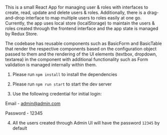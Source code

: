 This is a small React App for managing user & roles with interfaces to create, read, update and delete users & roles. Additionally, there is a drag-and-drop interface to map multiple users to roles easily at one go. 
Currently, the app uses local store (localStorage) to maintain the users & roles created through the frontend interface and the app state is managed by Redux Store. 

The codebase has reusable components such as BasicForm and BasicTable that render the respective components based on the configuration object passed to them and the rendering of the UI elements (textbox, dropdown, textarea) in the component with additional functionality such as Form validation is managed internally within them.


1. Please run `npm install` to install the dependencies

2. Please run `npm run start` to start the dev server

3. Use the following credential for initial login:

Email - admin@admin.com

Password - 12345

4. All the users created through Admin UI will have the password `12345` by default

